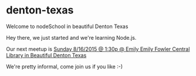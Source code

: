 # denton-texas
Welcome to nodeSchool in beautiful Denton Texas

Hey there, we just started and we're learning Node.js.

Our next meetup is [Sunday 8/16/2015 @ 1:30p @ Emily Emily Fowler Central Library in Beautiful Denton Texas](http://www.meetup.com/Denton-Alternative-Economy-Doing-Group/events/224039006/)

We're pretty informal, come join us if you like :-)
